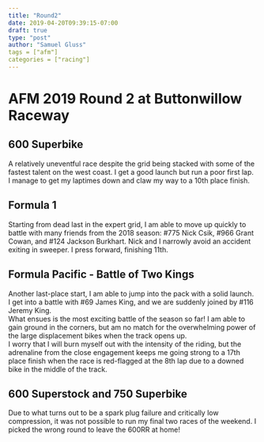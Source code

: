 ```yaml
---
title: "Round2"
date: 2019-04-20T09:39:15-07:00
draft: true
type: "post"
author: "Samuel Gluss"
tags = ["afm"]
categories = ["racing"]
---
```


# **AFM 2019 Round 2 at Buttonwillow Raceway**


<!--more-->  



## **600 Superbike**
A relatively uneventful race despite the grid being stacked with some of the fastest talent on the west coast. I get a good launch but run a poor first lap.  
I manage to get my laptimes down and claw my way to a 10th place finish.

## **Formula 1**
Starting from dead last in the expert grid, I am able to move up quickly to battle with many friends from the 2018 season: #775 Nick Csik, #966 Grant Cowan, and #124 Jackson Burkhart.
Nick and I narrowly avoid an accident exiting in sweeper. I press forward, finishing 11th.

## **Formula Pacific - Battle of Two Kings**
Another last-place start, I am able to jump into the pack with a solid launch. I get into a battle with #69 James King, and we are suddenly joined by #116 Jeremy King.  
What ensues is the most exciting battle of the season so far! I am able to gain ground in the corners, but am no match for the overwhelming power of the large displacement bikes when the track opens up.  
I worry that I will burn myself out with the intensity of the riding, but the adrenaline from the close engagement keeps me going strong to a 17th place finish when the race is red-flagged at the 8th lap due to a downed bike in the middle of the track.  

## **600 Superstock and 750 Superbike**
Due to what turns out to be a spark plug failure and critically low compression, it was not possible to run my final two races of the weekend. I picked the wrong round to leave the 600RR at home!
